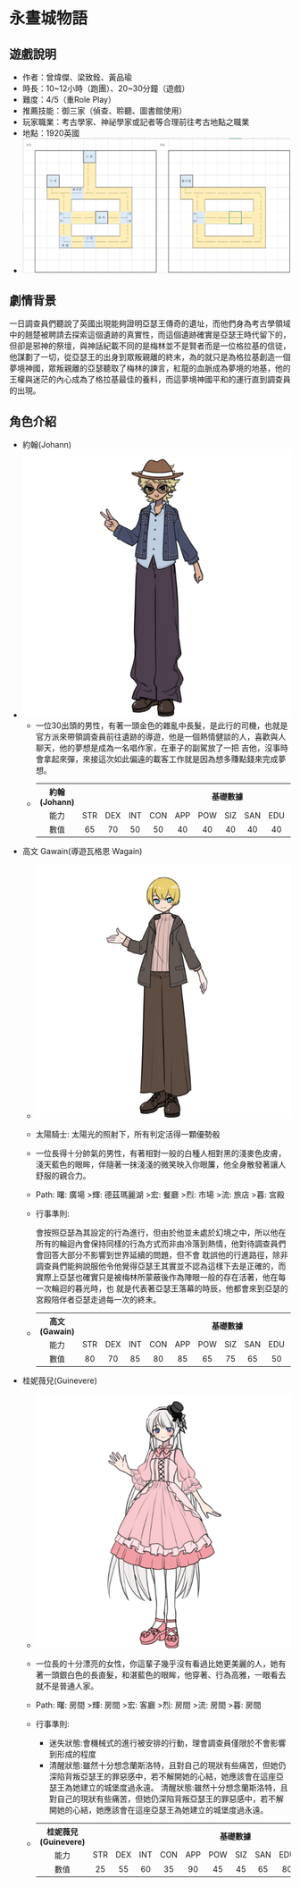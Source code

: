 # 永晝城物語
## 遊戲說明
- 作者：曾煒傑、梁致銓、黃品瑜
- 時長：10\~12小時（跑團）、20\~30分鐘（遊戲）
- 難度：4/5（重Role Play）
- 推薦技能：御三家（偵查、聆聽、圖書館使用）
- 玩家職業：考古學家、神祕學家或記者等合理前往考古地點之職業
- 地點：1920英國
- ![map](劇本/地圖.png) 
## 劇情背景
一日調查員們聽說了英國出現能夠證明亞瑟王傳奇的遺址，而他們身為考古學領域中的翹楚被聘請去探索這個遺跡的真實性，而這個遺跡確實是亞瑟王時代留下的，但卻是邪神的祭壇，與神話紀載不同的是梅林並不是賢者而是一位格拉基的信徒，他謀劃了一切，從亞瑟王的出身到眾叛親離的終末，為的就只是為格拉基創造一個夢境神國，眾叛親離的亞瑟聽取了梅林的諫言，紅龍的血脈成為夢境的地基，他的王權與迷茫的內心成為了格拉基最佳的養料，而這夢境神國平和的運行直到調查員的出現。
## 角色介紹
- 約翰(Johann)
- ![約翰](劇本/角色立繪/約翰.png)
  - 一位30出頭的男性，有著一頭金色的雜亂中長髮，是此行的司機，也就是官方派來帶領調查員前往遺跡的導遊，他是一個熱情健談的人，喜歡與人聊天，他的夢想是成為一名唱作家，在車子的副駕放了一把 
    吉他，沒事時會拿起來彈，來接這次如此偏遠的載客工作就是因為想多賺點錢來完成夢想。
  -  <table>
     <tr>
        <th align="center">約翰(Johann)</th><th colspan="13" align="center">基礎數據</th>
     </tr>
     <tr>
         <td align="center">能力</td><td align="center">STR</td><td align="center">DEX</td><td align="center">INT</td><td align="center">CON</td><td                align="center">APP</td><td align="center">POW</td><td align="center">SIZ</td><td align="center">SAN</td><td align="center">EDU</td><td     
         align="center">Luck</td><td align="center">HP</td><td align="center">MP</td><td align="center">DB</td>
     </tr>
     <tr>
        <td align="center">數值</td><td align="center">65</td><td align="center">70</td><td align="center">50</td><td align="center">50</td><td                     align="center">40</td><td align="center">40</td><td align="center">40</td><td align="center">40</td><td align="center">40</td><td     
        align="center">50</td><td align="center">9</td><td align="center">8</td><td align="center">1D4</td>
     </tr>
     </table>
- 高文 Gawain(導遊瓦格恩 Wagain)
  - ![約翰](劇本/角色立繪/高文.png)
  - 太陽騎士: 太陽光的照射下，所有判定活得一顆優勢骰
  - 一位長得十分帥氣的男性，有著相對一般的白種人相對黑的淺麥色皮膚，淺天藍色的眼眸，伴隨著一抹淺淺的微笑映入你眼簾，他全身散發著讓人舒服的親合力。
  - Path: 曙: 廣場 >輝: 德茲瑪麗湖 >宏: 餐廳 >烈: 市場 >流: 旅店 >暮: 宮殿
  - 行事準則:
   
    會按照亞瑟為其設定的行為進行，但由於他並未處於幻境之中，所以他在所有的輪迴內會保持同樣的行為方式而非由冷落到熱情，他對待調查員們會回答大部分不影響到世界延續的問題，但不會
    耽誤他的行進路徑，除非調查員們能夠說服他令他覺得亞瑟王其實並不認為這樣下去是正確的，而實際上亞瑟也確實只是被梅林所蒙蔽後作為陣眼一般的存在活著，他在每一次輪迴的暮光時，也
    就是代表著亞瑟王落幕的時辰，他都會來到亞瑟的宮殿陪伴者亞瑟走過每一次的終末。
  -  <table>
     <tr>
        <th align="center">高文(Gawain)</th><th colspan="13" align="center">基礎數據</th>
     </tr>
     <tr>
         <td align="center">能力</td><td align="center">STR</td><td align="center">DEX</td><td align="center">INT</td><td align="center">CON</td><td                align="center">APP</td><td align="center">POW</td><td align="center">SIZ</td><td align="center">SAN</td><td align="center">EDU</td><td     
         align="center">Luck</td><td align="center">HP</td><td align="center">MP</td><td align="center">DB</td>
     </tr>
     <tr>
        <td align="center">數值</td><td align="center">80</td><td align="center">70</td><td align="center">85</td><td align="center">80</td><td                     align="center">85</td><td align="center">65</td><td align="center">75</td><td align="center">65</td><td align="center">50</td><td     
        align="center">80</td><td align="center">15</td><td align="center">13</td><td align="center">1D6</td>
     </tr>
     </table>
- 桂妮薇兒(Guinevere)
  - ![桂妮薇兒](劇本/角色立繪/桂妮薇兒.png)
  - 一位長的十分漂亮的女性，你這輩子幾乎沒有看過比她更美麗的人，她有著一頭銀白色的長直髮，和湛藍色的眼眸，他穿著、行為高雅，一眼看去就不是普通人家。
  - Path: 曙: 房間 >輝: 房間 >宏: 客廳 >烈: 房間 >流: 房間 >暮: 房間
  - 行事準則:
    - 迷失狀態:會機械式的進行被安排的行動，理會調查員僅限於不會影響到形成的程度
    - 清醒狀態:雖然十分想念蘭斯洛特，且對自己的現狀有些痛苦，但她仍深陷背叛亞瑟王的罪惡感中，若不解開她的心結，她應該會在這座亞瑟王為她建立的城堡度過永遠。
清醒狀態:雖然十分想念蘭斯洛特，且對自己的現狀有些痛苦，但她仍深陷背叛亞瑟王的罪惡感中，若不解開她的心結，她應該會在這座亞瑟王為她建立的城堡度過永遠。
 
  -  <table>
     <tr>
        <th align="center">桂妮薇兒(Guinevere)</th><th colspan="13" align="center">基礎數據</th>
     </tr>
     <tr>
         <td align="center">能力</td><td align="center">STR</td><td align="center">DEX</td><td align="center">INT</td><td align="center">CON</td><td                align="center">APP</td><td align="center">POW</td><td align="center">SIZ</td><td align="center">SAN</td><td align="center">EDU</td><td     
         align="center">Luck</td><td align="center">HP</td><td align="center">MP</td><td align="center">DB</td>
     </tr>
     <tr>
        <td align="center">數值</td><td align="center">25</td><td align="center">55</td><td align="center">60</td><td align="center">35</td><td                     align="center">90</td><td align="center">45</td><td align="center">45</td><td align="center">65</td><td align="center">80</td><td     
        align="center">80</td><td align="center">6</td><td align="center">9</td><td align="center">-1</td>
     </tr>
     </table>
